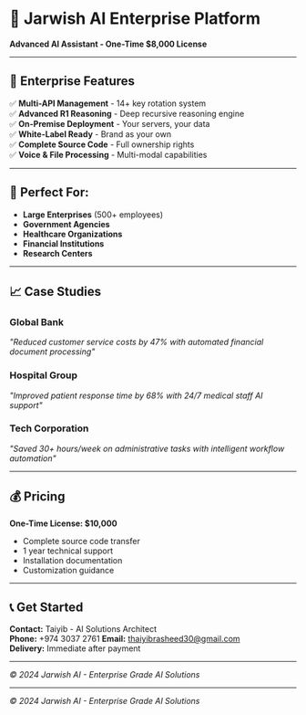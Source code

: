 # 🚀 Jarwish AI Enterprise Platform
**Advanced AI Assistant - One-Time $8,000 License**

---

## 💼 Enterprise Features
✅ **Multi-API Management** - 14+ key rotation system  
✅ **Advanced R1 Reasoning** - Deep recursive reasoning engine  
✅ **On-Premise Deployment** - Your servers, your data  
✅ **White-Label Ready** - Brand as your own  
✅ **Complete Source Code** - Full ownership rights  
✅ **Voice & File Processing** - Multi-modal capabilities  

---

## 🏢 Perfect For:
- **Large Enterprises** (500+ employees)
- **Government Agencies** 
- **Healthcare Organizations**
- **Financial Institutions**
- **Research Centers**

---

## 📈 Case Studies

### **Global Bank** 
*"Reduced customer service costs by 47% with automated financial document processing"*

### **Hospital Group**
*"Improved patient response time by 68% with 24/7 medical staff AI support"*

### **Tech Corporation**  
*"Saved 30+ hours/week on administrative tasks with intelligent workflow automation"*

---

## 💰 Pricing
**One-Time License: $10,000**
- Complete source code transfer
- 1 year technical support
- Installation documentation
- Customization guidance

---

## 📞 Get Started
**Contact:** Taiyib - AI Solutions Architect  
**Phone:** +974 3037 2761 
**Email:** thaiyibrasheed30@gmail.com    
**Delivery:** Immediate after payment  

---
*© 2024 Jarwish AI - Enterprise Grade AI Solutions* 

---
*© 2024 Jarwish AI - Enterprise Grade AI Solutions*
